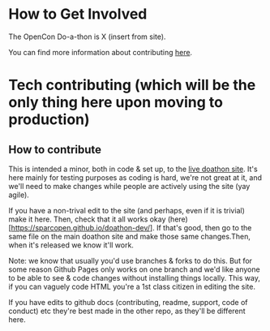 # How to Get Involved

The OpenCon Do-a-thon is X (insert from site). 

You can find more information about contributing [here](http://doathon.opencon2017.org/).






# Tech contributing (which will be the only thing here upon moving to production)

## How to contribute

This is intended a minor, both in code & set up, to the [live doathon site](http://doathon.opencon2017.org/). It's here mainly for testing purposes as coding is hard, we're not great at it, and we'll need to make changes while people are actively using the site (yay agile). 

If you have a non-trival edit to the site (and perhaps, even if it is trivial) make it here. Then, check that it all works okay (here)[https://sparcopen.github.io/doathon-dev/]. If that's good, then go to the same file on the main doathon site and make those same changes.Then, when it's released we know it'll work.

Note: we know that usually you'd use branches & forks to do this. But for some reason Github Pages only works on one branch and we'd like anyone to be able to see & code changes without installing things locally. This way, if you can vaguely code HTML you're a 1st class citizen in editing the site. 

If you have edits to github docs (contributing, readme, support, code of conduct) etc they're best made in the other repo, as they'll be different here. 
